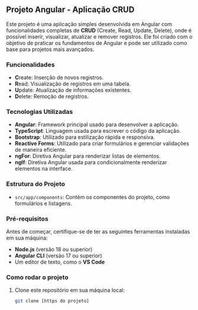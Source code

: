 ## Projeto Angular - Aplicação CRUD

Este projeto é uma aplicação simples desenvolvida em Angular com funcionalidades completas de **CRUD** (Create, Read, Update, Delete), onde é possível inserir, visualizar, atualizar e remover registros. Ele foi criado com o objetivo de praticar os fundamentos de Angular e pode ser utilizado como base para projetos mais avançados.

### Funcionalidades

- **C**reate: Inserção de novos registros.
- **R**ead: Visualização de registros em uma tabela.
- **U**pdate: Atualização de informações existentes.
- **D**elete: Remoção de registros.

### Tecnologias Utilizadas

- **Angular**: Framework principal usado para desenvolver a aplicação.
- **TypeScript**: Linguagem usada para escrever o código da aplicação.
- **Bootstrap**: Utilizado para estilização rápida e responsiva.
- **Reactive Forms**: Utilizado para criar formulários e gerenciar validações de maneira eficiente.
- **ngFor**: Diretiva Angular para renderizar listas de elementos.
- **ngIf**: Diretiva Angular usada para condicionalmente renderizar elementos na interface.

### Estrutura do Projeto

- `src/app/components`: Contém os componentes do projeto, como formulários e listagens.


### Pré-requisitos

Antes de começar, certifique-se de ter as seguintes ferramentas instaladas em sua máquina:

- **Node.js** (versão 18 ou superior)
- **Angular CLI** (versão 17 ou superior)
- Um editor de texto, como o **VS Code**

### Como rodar o projeto

1. Clone este repositório em sua máquina local:
   ```bash
   git clone [https do projeto]